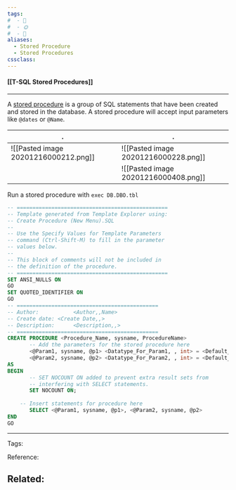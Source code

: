 ```yaml
---
tags:
#  - 🌱️
#  - 🌞️
#  - 🌲️
aliases: 
  - Stored Procedure
  - Stored Procedures
cssclass: 
---
```


#### [[T-SQL Stored Procedures]]

---

A <u>stored procedure</u> is a group of SQL statements that have been created and stored in the database. A stored procedure will accept input parameters like `@dates` or `@Name`.

| .                                    | .                                    |
| ------------------------------------ | ------------------------------------ |
| ![[Pasted image 20201216000212.png]] | ![[Pasted image 20201216000228.png]] |
||![[Pasted image 20201216000408.png]]|

Run a stored procedure with `exec DB.DBO.tbl`

```sql
-- ================================================
-- Template generated from Template Explorer using:
-- Create Procedure (New Menu).SQL
--
-- Use the Specify Values for Template Parameters
-- command (Ctrl-Shift-M) to fill in the parameter
-- values below.
--
-- This block of comments will not be included in
-- the definition of the procedure.
-- ================================================
SET ANSI_NULLS ON
GO
SET QUOTED_IDENTIFIER ON
GO
-- =============================================
-- Author:           <Author,,Name>
-- Create date: <Create Date,,>
-- Description:      <Description,,>
-- =============================================
CREATE PROCEDURE <Procedure_Name, sysname, ProcedureName>
       -- Add the parameters for the stored procedure here
       <@Param1, sysname, @p1> <Datatype_For_Param1, , int> = <Default_Value_For_Param1, , 0>,
       <@Param2, sysname, @p2> <Datatype_For_Param2, , int> = <Default_Value_For_Param2, , 0>
AS
BEGIN
       -- SET NOCOUNT ON added to prevent extra result sets from
       -- interfering with SELECT statements.
       SET NOCOUNT ON;
 
    -- Insert statements for procedure here
       SELECT <@Param1, sysname, @p1>, <@Param2, sysname, @p2>
END
GO
```

---
Tags: 

Reference:

Related:
- 
